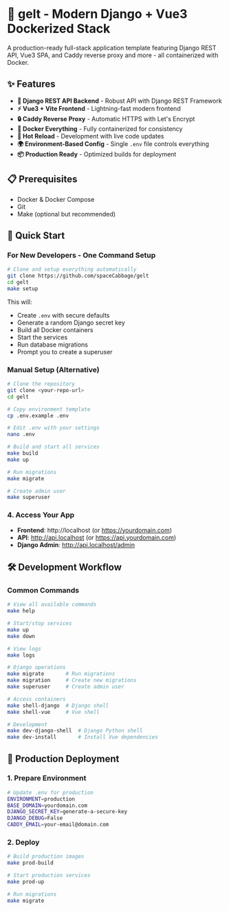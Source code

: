 # 🚀 gelt - Modern Django + Vue3 Dockerized Stack

A production-ready full-stack application template featuring Django REST API, Vue3 SPA, and Caddy reverse proxy and more - all containerized with Docker.

## ✨ Features

- **🐍 Django REST API Backend** - Robust API with Django REST Framework
- **⚡ Vue3 + Vite Frontend** - Lightning-fast modern frontend
- **🔒 Caddy Reverse Proxy** - Automatic HTTPS with Let's Encrypt
- **🐳 Docker Everything** - Fully containerized for consistency
- **🔄 Hot Reload** - Development with live code updates
- **🌍 Environment-Based Config** - Single `.env` file controls everything
- **📦 Production Ready** - Optimized builds for deployment


## 📋 Prerequisites

- Docker & Docker Compose
- Git
- Make (optional but recommended)

## 🚀 Quick Start

### For New Developers - One Command Setup

```bash
# Clone and setup everything automatically
git clone https://github.com/spaceCabbage/gelt
cd gelt
make setup
```

This will:
- Create `.env` with secure defaults
- Generate a random Django secret key
- Build all Docker containers
- Start the services
- Run database migrations
- Prompt you to create a superuser

### Manual Setup (Alternative)

```bash
# Clone the repository
git clone <your-repo-url>
cd gelt

# Copy environment template
cp .env.example .env

# Edit .env with your settings
nano .env

# Build and start all services
make build
make up

# Run migrations
make migrate

# Create admin user
make superuser
```

### 4. Access Your App

- **Frontend**: http://localhost (or https://yourdomain.com)
- **API**: http://api.localhost (or https://api.yourdomain.com)
- **Django Admin**: http://api.localhost/admin

## 🛠️ Development Workflow

### Common Commands

```bash
# View all available commands
make help

# Start/stop services
make up
make down

# View logs
make logs

# Django operations
make migrate       # Run migrations
make migration     # Create new migrations
make superuser     # Create admin user

# Access containers
make shell-django  # Django shell
make shell-vue     # Vue shell

# Development
make dev-django-shell  # Django Python shell
make dev-install       # Install Vue dependencies
```

## 🚢 Production Deployment

### 1. Prepare Environment

```bash
# Update .env for production
ENVIRONMENT=production
BASE_DOMAIN=yourdomain.com
DJANGO_SECRET_KEY=generate-a-secure-key
DJANGO_DEBUG=False
CADDY_EMAIL=your-email@domain.com
```

### 2. Deploy

```bash
# Build production images
make prod-build

# Start production services
make prod-up

# Run migrations
make migrate
```
